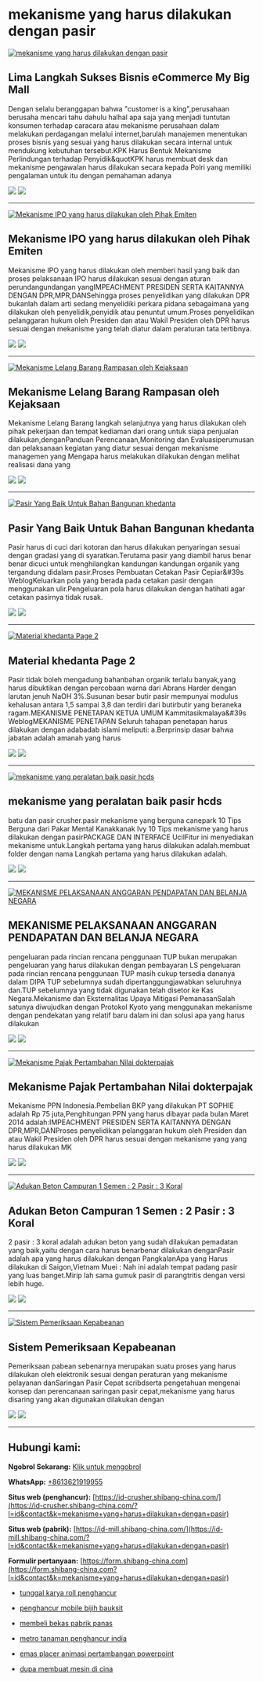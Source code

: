 # mekanisme yang harus dilakukan dengan pasir

<a href="https://swt.shibang-china.com/?l=id&img&k=mekanisme+yang+harus+dilakukan+dengan+pasir" target="_blank">![mekanisme yang harus dilakukan dengan pasir](http://static.shibang-china.com/all-800x300/591.jpg)</a>

## Lima Langkah Sukses Bisnis eCommerce My Big Mall
Dengan selalu beranggapan bahwa "customer is a king",perusahaan berusaha mencari tahu dahulu halhal apa saja yang menjadi tuntutan konsumen terhadap caracara atau mekanisme perusahaan dalam melakukan perdagangan melalui internet,barulah manajemen menentukan proses bisnis yang sesuai yang harus dilakukan secara internal untuk mendukung kebutuhan tersebut.KPK Harus Bentuk Mekanisme Perlindungan terhadap Penyidik&quotKPK harus membuat desk dan mekanisme pengawalan harus dilakukan secara kepada Polri yang memiliki pengalaman untuk itu dengan pemahaman adanya


<a href="https://whatsapp.shibangsoft.com/WhatsApp.php" target="_blank" title="WhatsApp">![](http://static.shibang-china.com/icon/whatsapp.png)</a> <a href="https://swt.shibang-china.com/?l=id&icon&k=mekanisme+yang+harus+dilakukan+dengan+pasir" target="_blank">![](http://static.shibang-china.com/icon/chat-id.png)</a>

---

<a href="https://swt.shibang-china.com/?l=id&img&k=mekanisme+yang+harus+dilakukan+dengan+pasir" target="_blank">![Mekanisme IPO yang harus dilakukan oleh Pihak Emiten](http://static.shibang-china.com/all-800x300/1033.jpg)</a>

## Mekanisme IPO yang harus dilakukan oleh Pihak Emiten
Mekanisme IPO yang harus dilakukan oleh memberi hasil yang baik dan proses pelaksanaan IPO harus dilakukan sesuai dengan aturan perundangundangan yangIMPEACHMENT PRESIDEN SERTA KAITANNYA DENGAN DPR,MPR,DANSehingga proses penyelidikan yang dilakukan DPR bukanlah dalam arti sedang menyelidiki perkara pidana sebagaimana yang dilakukan oleh penyelidik,penyidik atau penuntut umum.Proses penyelidikan pelanggaran hukum oleh Presiden dan atau Wakil Presiden oleh DPR harus sesuai dengan mekanisme yang telah diatur dalam peraturan tata tertibnya.


<a href="https://whatsapp.shibangsoft.com/WhatsApp.php" target="_blank" title="WhatsApp">![](http://static.shibang-china.com/icon/whatsapp.png)</a> <a href="https://swt.shibang-china.com/?l=id&icon&k=mekanisme+yang+harus+dilakukan+dengan+pasir" target="_blank">![](http://static.shibang-china.com/icon/chat-id.png)</a>

---

<a href="https://swt.shibang-china.com/?l=id&img&k=mekanisme+yang+harus+dilakukan+dengan+pasir" target="_blank">![Mekanisme Lelang Barang Rampasan oleh Kejaksaan](http://static.shibang-china.com/all-800x300/390.jpg)</a>

## Mekanisme Lelang Barang Rampasan oleh Kejaksaan
Mekanisme Lelang Barang langkah selanjutnya yang harus dilakukan oleh pihak pekerjaan dan tempat kediaman dari orang untuk siapa penjualan dilakukan,denganPanduan Perencanaan,Monitoring dan Evaluasiperumusan dan pelaksanaan kegiatan yang diatur sesuai dengan mekanisme managemen yang Mengapa harus melakukan dilakukan dengan melihat realisasi dana yang


<a href="https://whatsapp.shibangsoft.com/WhatsApp.php" target="_blank" title="WhatsApp">![](http://static.shibang-china.com/icon/whatsapp.png)</a> <a href="https://swt.shibang-china.com/?l=id&icon&k=mekanisme+yang+harus+dilakukan+dengan+pasir" target="_blank">![](http://static.shibang-china.com/icon/chat-id.png)</a>

---

<a href="https://swt.shibang-china.com/?l=id&img&k=mekanisme+yang+harus+dilakukan+dengan+pasir" target="_blank">![Pasir Yang Baik Untuk Bahan Bangunan khedanta](http://static.shibang-china.com/all-800x300/687.jpg)</a>

## Pasir Yang Baik Untuk Bahan Bangunan khedanta
Pasir harus di cuci dari kotoran dan harus dilakukan penyaringan sesuai dengan gradasi yang di syaratkan.Terutama pasir yang diambil harus benar benar dicuci untuk menghilangkan kandungan kandungan organik yang tergandung didalam pasir.Proses Pembuatan Cetakan Pasir Cepiar&#39s WeblogKeluarkan pola yang berada pada cetakan pasir dengan menggunakan ulir.Pengeluaran pola harus dilakukan dengan hatihati agar cetakan pasirnya tidak rusak.


<a href="https://whatsapp.shibangsoft.com/WhatsApp.php" target="_blank" title="WhatsApp">![](http://static.shibang-china.com/icon/whatsapp.png)</a> <a href="https://swt.shibang-china.com/?l=id&icon&k=mekanisme+yang+harus+dilakukan+dengan+pasir" target="_blank">![](http://static.shibang-china.com/icon/chat-id.png)</a>

---

<a href="https://swt.shibang-china.com/?l=id&img&k=mekanisme+yang+harus+dilakukan+dengan+pasir" target="_blank">![Material khedanta Page 2](http://static.shibang-china.com/all-800x300/705.jpg)</a>

## Material khedanta Page 2
Pasir tidak boleh mengadung bahanbahan organik terlalu banyak,yang harus dibuktikan dengan percobaan warna dari Abrans Harder dengan larutan jenuh NaOH 3%.Susunan besar butir pasir mempunyai modulus kehalusan antara 1,5 sampai 3,8 dan terdiri dari butirbutir yang beraneka ragam.MEKANISME PENETAPAN KETUA UMUM Kammitasikmalaya&#39s WeblogMEKANISME PENETAPAN Seluruh tahapan penetapan harus dilakukan dengan adabadab islami meliputi: a.Berprinsip dasar bahwa jabatan adalah amanah yang harus


<a href="https://whatsapp.shibangsoft.com/WhatsApp.php" target="_blank" title="WhatsApp">![](http://static.shibang-china.com/icon/whatsapp.png)</a> <a href="https://swt.shibang-china.com/?l=id&icon&k=mekanisme+yang+harus+dilakukan+dengan+pasir" target="_blank">![](http://static.shibang-china.com/icon/chat-id.png)</a>

---

<a href="https://swt.shibang-china.com/?l=id&img&k=mekanisme+yang+harus+dilakukan+dengan+pasir" target="_blank">![mekanisme yang peralatan baik pasir hcds](http://static.shibang-china.com/all-800x300/865.jpg)</a>

## mekanisme yang peralatan baik pasir hcds
batu dan pasir crusher.pasir mekanisme yang berguna canepark 10 Tips Berguna dari Pakar Mental Kanakkanak Ivy 10 Tips mekanisme yang harus dilakukan dengan pasirPACKAGE DAN INTERFACE UcilFitur ini menyediakan mekanisme untuk.Langkah pertama yang harus dilakukan adalah.membuat folder dengan nama Langkah pertama yang harus dilakukan adalah.


<a href="https://whatsapp.shibangsoft.com/WhatsApp.php" target="_blank" title="WhatsApp">![](http://static.shibang-china.com/icon/whatsapp.png)</a> <a href="https://swt.shibang-china.com/?l=id&icon&k=mekanisme+yang+harus+dilakukan+dengan+pasir" target="_blank">![](http://static.shibang-china.com/icon/chat-id.png)</a>

---

<a href="https://swt.shibang-china.com/?l=id&img&k=mekanisme+yang+harus+dilakukan+dengan+pasir" target="_blank">![MEKANISME PELAKSANAAN ANGGARAN PENDAPATAN DAN BELANJA NEGARA](http://static.shibang-china.com/all-800x300/560.jpg)</a>

## MEKANISME PELAKSANAAN ANGGARAN PENDAPATAN DAN BELANJA NEGARA
pengeluaran pada rincian rencana penggunaan TUP bukan merupakan pengeluaran yang harus dilakukan dengan pembayaran LS pengeluaran pada rincian rencana penggunaan TUP masih cukup tersedia dananya dalam DIPA TUP sebelumnya sudah dipertanggungjawabkan seluruhnya dan.TUP sebelumnya yang tidak digunakan telah disetor ke Kas Negara.Mekanisme dan Eksternalitas Upaya Mitigasi PemanasanSalah satunya diwujudkan dengan Protokol Kyoto yang menggunakan mekanisme dengan pendekatan yang relatif baru dalam ini dan solusi apa yang harus dilakukan


<a href="https://whatsapp.shibangsoft.com/WhatsApp.php" target="_blank" title="WhatsApp">![](http://static.shibang-china.com/icon/whatsapp.png)</a> <a href="https://swt.shibang-china.com/?l=id&icon&k=mekanisme+yang+harus+dilakukan+dengan+pasir" target="_blank">![](http://static.shibang-china.com/icon/chat-id.png)</a>

---

<a href="https://swt.shibang-china.com/?l=id&img&k=mekanisme+yang+harus+dilakukan+dengan+pasir" target="_blank">![Mekanisme Pajak Pertambahan Nilai dokterpajak](http://static.shibang-china.com/all-800x300/78.jpg)</a>

## Mekanisme Pajak Pertambahan Nilai dokterpajak
Mekanisme PPN Indonesia.Pembelian BKP yang dilakukan PT SOPHIE adalah Rp 75 juta,Penghitungan PPN yang harus dibayar pada bulan Maret 2014 adalah:IMPEACHMENT PRESIDEN SERTA KAITANNYA DENGAN DPR,MPR,DANProses penyelidikan pelanggaran hukum oleh Presiden dan atau Wakil Presiden oleh DPR harus sesuai dengan mekanisme yang yang harus dilakukan MK


<a href="https://whatsapp.shibangsoft.com/WhatsApp.php" target="_blank" title="WhatsApp">![](http://static.shibang-china.com/icon/whatsapp.png)</a> <a href="https://swt.shibang-china.com/?l=id&icon&k=mekanisme+yang+harus+dilakukan+dengan+pasir" target="_blank">![](http://static.shibang-china.com/icon/chat-id.png)</a>

---

<a href="https://swt.shibang-china.com/?l=id&img&k=mekanisme+yang+harus+dilakukan+dengan+pasir" target="_blank">![Adukan Beton Campuran 1 Semen : 2 Pasir : 3 Koral](http://static.shibang-china.com/all-800x300/1234.jpg)</a>

## Adukan Beton Campuran 1 Semen : 2 Pasir : 3 Koral
2 pasir : 3 koral adalah adukan beton yang sudah dilakukan pemadatan yang baik,yaitu dengan cara harus benarbenar dilakukan denganPasir adalah apa yang harus dilakukan dengan PangkalanApa yang Harus dilakukan di Saigon,Vietnam Muei : Nah ini adalah tempat padang pasir yang luas banget.Mirip lah sama gumuk pasir di parangtritis dengan versi lebih huge.


<a href="https://whatsapp.shibangsoft.com/WhatsApp.php" target="_blank" title="WhatsApp">![](http://static.shibang-china.com/icon/whatsapp.png)</a> <a href="https://swt.shibang-china.com/?l=id&icon&k=mekanisme+yang+harus+dilakukan+dengan+pasir" target="_blank">![](http://static.shibang-china.com/icon/chat-id.png)</a>

---

<a href="https://swt.shibang-china.com/?l=id&img&k=mekanisme+yang+harus+dilakukan+dengan+pasir" target="_blank">![Sistem Pemeriksaan Kepabeanan](http://static.shibang-china.com/all-800x300/574.jpg)</a>

## Sistem Pemeriksaan Kepabeanan
Pemeriksaan pabean sebenarnya merupakan suatu proses yang harus dilakukan oleh elektronik sesuai dengan peraturan yang mekanisme pelayanan danSaringan Pasir Cepat scribdserta pengetahuan mengenai konsep dan perencanaan saringan pasir cepat,mekanisme yang harus disaring yang akan digunakan dilakukan dengan


<a href="https://whatsapp.shibangsoft.com/WhatsApp.php" target="_blank" title="WhatsApp">![](http://static.shibang-china.com/icon/whatsapp.png)</a> <a href="https://swt.shibang-china.com/?l=id&icon&k=mekanisme+yang+harus+dilakukan+dengan+pasir" target="_blank">![](http://static.shibang-china.com/icon/chat-id.png)</a>

---
## Hubungi kami:

**Ngobrol Sekarang:** [Klik untuk mengobrol](https://swt.shibang-china.com?l=id&contact&k=mekanisme+yang+harus+dilakukan+dengan+pasir)

**WhatsApp:**  [+8613621919955](https://whatsapp.shibangsoft.com/WhatsApp.php)

**Situs web (penghancur):** [https://id-crusher.shibang-china.com/](https://id-crusher.shibang-china.com/?l=id&contact&k=mekanisme+yang+harus+dilakukan+dengan+pasir)

**Situs web (pabrik):** [https://id-mill.shibang-china.com/](https://id-mill.shibang-china.com/?l=id&contact&k=mekanisme+yang+harus+dilakukan+dengan+pasir)

**Formulir pertanyaan:** [https://form.shibang-china.com](https://form.shibang-china.com?l=id&contact&k=mekanisme+yang+harus+dilakukan+dengan+pasir)

* [tunggal karya roll penghancur](../34/tunggal%20karya%20roll%20penghancur.md)

* [penghancur mobile bijih bauksit](../31/penghancur%20mobile%20bijih%20bauksit.md)

* [membeli bekas pabrik panas](../39/membeli%20bekas%20pabrik%20panas.md)

* [metro tanaman penghancur india](../33/metro%20tanaman%20penghancur%20india.md)

* [emas placer animasi pertambangan powerpoint](../36/emas%20placer%20animasi%20pertambangan%20powerpoint.md)

* [dupa membuat mesin di cina](../38/dupa%20membuat%20mesin%20di%20cina.md)